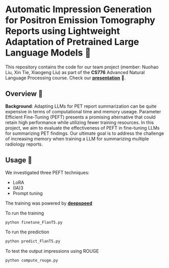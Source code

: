 # Automatic Impression Generation for Positron Emission Tomography Reports using Lightweight Adaptation of Pretrained Large Language Models :bookmark_tabs:

This repository contains the code for our team project (member: Nuohao Liu, Xin Tie, Xiaogeng Liu) as part of the **CS776** Advanced Natural Language Processing course. Check our [**presentation**](https://github.com/xtie97/PET-Report-Summarization-PEFT/blob/main/presentation.pdf) 📜.

## Overview :mag_right:
**Background**: 
Adapting LLMs for PET report summarization can be quite expensive in terms of computational time and memory useage. Parameter Efficient Fine-Tuning (PEFT) presents a promising alternative that could retain high performance while utilizing fewer training resources. In this project, we aim to evaluate the effectiveness of PEFT in fine-tuning LLMs for summarizing PET findings. Our ultimate goal is to address the challenge of increasing memory when training a LLM for summarizing multiple radiology reports. 

## Usage 🚀
We investigated three PEFT techniques: 
- LoRA
- (IA)3
- Prompt tuning 

The training was powered by [**deepspeed**](https://github.com/microsoft/DeepSpeed)

To run the training
```bash
python finetune_FlanT5.py
```

To run the prediction 
```bash
python predict_FlanT5.py
```

To test the output impressions using ROUGE
```bash
python compute_rouge.py
```
